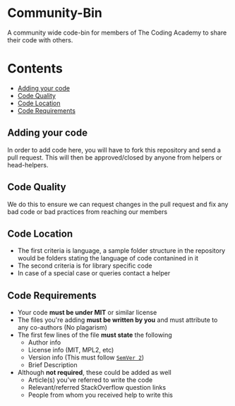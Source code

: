 # Community-Bin
A community wide code-bin for members of The Coding Academy to share their code with others.

# Contents
  - [Adding your code](#Adding-your-code)
  - [Code Quality](#Code-Quality)
  - [Code Location](#Code-Location)
  - [Code Requirements](#Code-Requirements)

## Adding your code
In order to add code here, you will have to fork this repository and send a pull request.
This will then be approved/closed by anyone from helpers or head-helpers.

## Code Quality
We do this to ensure we can request changes in the pull request and fix any bad code or bad practices from reaching our members

## Code Location
- The first criteria is language, a sample folder structure in the repository would be folders stating the language of code contanined in it
- The second criteria is for library specific code
- In case of a special case or queries contact a helper

## Code Requirements
- Your code **must be under MIT** or similar license
- The files you're adding **must be written by you** and must attribute to any co-authors (No plagarism)
- The first few lines of the file **must state** the following
  - Author info
  - License info (MIT, MPL2, etc)
  - Version info (This must follow [`SemVer 2`](https"://semver.org))
  - Brief Description
- Although **not required**, these could be added as well
  - Article(s) you've referred to write the code
  - Relevant/referred StackOverflow question links
  - People from whom you received help to write this

